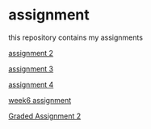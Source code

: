 # assignment
this repository contains my assignments

[assignment 2](https://github.com/MateoMalbasic/assignment/blob/master/assignment2.ipynb)

[assignment 3](https://github.com/MateoMalbasic/assignment/blob/master/assignment3%20(2).ipynb)

[assignment 4](https://github.com/MateoMalbasic/assignment/blob/master/assignment4.ipynb)

[week6 assignment](https://github.com/MateoMalbasic/assignment/blob/master/week6correct.ipynb)

[Graded Assignment 2](https://github.com/MateoMalbasic/assignment/blob/master/Graded_assignment_2.ipynb)
